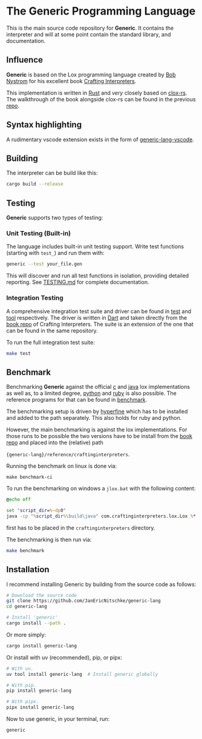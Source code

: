 # The Generic Programming Language

This is the main source code repository for **Generic**. It contains the interpreter and will at some point contain the
standard library, and documentation.

## Influence

**Generic** is based on the Lox programming language created by [Bob Nystrom](https://twitter.com/intent/user?screen_name=munificentbob) for his excellent book [Crafting Interpreters](https://craftinginterpreters.com).

This implementation is written in [Rust](https://github.com/rust-lang/rust) and *very* closely based on [clox-rs](https://github.com/abesto/clox-rs/). The walkthrough of the book alongside clox-rs can be found in the previous [repo](https://github.com/JanEricNitschke/CraftingInterpreters).

## Syntax highlighting

A rudimentary vscode extension exists in the form of [generic-lang-vscode](https://github.com/JanEricNitschke/generic-lang-vscode).

## Building

The interpreter can be build like this:
```bash
cargo build --release
```

## Testing

**Generic** supports two types of testing:

### Unit Testing (Built-in)

The language includes built-in unit testing support. Write test functions (starting with `test_`) and run them with:

```bash
generic --test your_file.gen
```

This will discover and run all test functions in isolation, providing detailed reporting. See [TESTING.md](TESTING.md) for complete documentation.

### Integration Testing

A comprehensive integration test suite and driver can be found in [test](test) and [tool](tool) respectively.
The driver is written in [Dart](https://dart.dev/) and taken directly from the [book repo](https://github.com/munificent/craftinginterpreters) of Crafting Interpreters.
The suite is an extension of the one that can be found in the same repository.

To run the full integration test suite:
```bash
make test
```

## Benchmark

Benchmarking **Generic** against the official [c](https://github.com/munificent/craftinginterpreters/tree/master/c) and [java](https://github.com/munificent/craftinginterpreters/tree/master/java/com/craftinginterpreters) lox implementations as well as, to a limited degree, [python](https://www.python.org/) and [ruby](https://www.ruby-lang.org/) is also possible. The reference programs for that can be found in [benchmark](benchmark).

The benchmarking setup is driven by [hyperfine](https://github.com/sharkdp/hyperfine) which has to be installed and added to the path separately.
This also holds for ruby and python.

However, the main benchmarking is against the lox implementations. For those runs to be possible the two versions have to be install from the [book repo](https://github.com/munificent/craftinginterpreters)
and placed into the (relative) path

`{generic-lang}/reference/craftinginterpreters`.

Running the benchmark on linux is done via:
```
make benchmark-ci
```

To run the benchmarking on windows a `jlox.bat` with the following content:
```bat
@echo off

set "script_dir=%~dp0"
java -cp "%script_dir%\build\java" com.craftinginterpreters.lox.Lox %*
```

first has to be placed in the `craftinginterpreters` directory.

The benchmarking is then run via:
```bash
make benchmark
```

## Installation

I recommend installing Generic by building from the source code as follows:

```bash
# Download the source code
git clone https://github.com/JanEricNitschke/generic-lang
cd generic-lang

# Install 'generic'
cargo install --path .
```

Or more simply:

```bash
cargo install generic-lang
```

Or install with uv (recommended), pip, or pipx:

```bash
# With uv.
uv tool install generic-lang  # Install generic globally

# With pip.
pip install generic-lang

# With pipx.
pipx install generic-lang
```

Now to use generic, in your terminal, run:
```bash
generic
```
